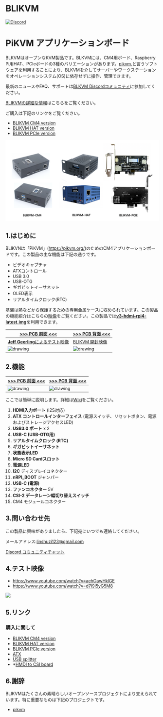 # BLIKVM
[![Discord](https://img.shields.io/discord/943534043515977768?color=0&label=chat&logo=discord)](https://discord.gg/9Y374gUF6C) 
# PiKVM アプリケーションボード

BLKVMはオープンなKVM製品です。BLKVMには、CM4用ボード、Raspberry Pi用HAT、PCIeボードの3種のバリエーションがあります。<a href="https://github.com/pikvm/pikvm" target="_blank">pikvm.</a>と言うソフトウェアを利用することにより、BLKVMを介してサーバーやワークステーションをオペレーションシステム(OS)に依存せずに操作、管理できます。

最新のニュースやFAQ、サポートは<a href="https://discord.gg/9Y374gUF6C" target="_blank">BLKVM Discordコミュニティ</a>に参加してください。

<a href="https://www.blicube.com/BLIKVM/" target="_blank">BLIKVMの詳細な情報</a>はこちらをご覧ください。

ご購入は下記のリンクをご覧ください。
* <a href="https://www.aliexpress.com/item/1005003262886521.html?spm=a2g0o.store_pc_allProduct.8148356.5.39cd62bejpZaWF" target="_blank">BLIKVM CM4 version</a>  
* <a href="https://www.aliexpress.com/item/3256804191615648.html?spm=a2g0o.productlist.0.0.42682b63qHmo0g&algo_pvid=eaa3e7fc-42f3-44f0-8c22-84e0e647767d&algo_exp_id=eaa3e7fc-42f3-44f0-8c22-84e0e647767d-1&pdp_ext_f=%7B%22sku_id%22%3A%2212000028971386127%22%7D&pdp_npi=2%40dis%21USD%21%2198.9%21%21%21%21%21%400b0a119a16564597101234153ecbb8%2112000028971386127%21sea" target="_blank">BLIKVM HAT version</a>   
* <a href="https://de.aliexpress.com/item/3256804386522898.html?spm=a2g0o.productlist.0.0.649a6b5eN5yGDd&algo_pvid=9ad976a1-7d41-46bd-98f0-08232a82f779&algo_exp_id=9ad976a1-7d41-46bd-98f0-08232a82f779-10&pdp_ext_f=%7B%22sku_id%22%3A%2212000029675352722%22%7D&pdp_npi=2%40dis%21USD%21%21117.07%21%21%21%21%21%400b0a050116592735655394348eaab9%2112000029675352722%21sea" target="_blank">BLIKVM PCIe version</a> 

![Image title](/images/version_all.png)

## 1.はじめに

BLIKVNは「PiKVM」(https://pikvm.org/)のためのCM4アプリケーションボードです。この製品の主な機能は下記の通りです。
* ビデオキャプチャ
* ATXコントロール
* USB 3.0
* USB-OTG
* ギガビットイーサネット
* OLED表示
* リアルタイムクロック(RTC)

基盤は熱などから保護するための専用金属ケースに収められています。この製品の機能紹介はこちらの[映像](https://www.youtube.com/watch?v=d7I9l5yG5M8)をご覧ください。この製品では[**v3-hdmi-rpi4-latest.img**](https://files.pikvm.org/images/v3-hdmi-rpi4-latest.img.xz)を利用できます。


| **[>>> PCB 前面 <<<](#diy-getting-started)** | **[>>> PCB 背面 <<<](#pikvm-v3-hat)** |
| --------------------------------------------- | ------------------------------------------ |
| [**Jeff Geerling**によるテスト映像](https://www.youtube.com/watch?v=3OPd7svT3bE&t=856s) | [BLIKVM 開封映像](https://www.youtube.com/watch?v=aehOawHklGE&t=37s) |
| <img src="/images/docs_image/1-1.png" alt="drawing"/> | <img src="/images/docs_image/1-2.png" alt="drawing"/> |

## 2.機能

| **[>>> PCB 前面 <<<](#diy-getting-started)** | **[>>> PCB 背面 <<<](#pikvm-v3-hat)** |
| --------------------------------------------- | ------------------------------------------ |
| <img src="/images/docs_image/2-1.png" alt="drawing"/> | <img src="/images/docs_image/2-2.png" alt="drawing"/> |

ここでは簡単に説明します。詳細は<a href="https://github.com/ThomasVon2021/pikvm-CM4-Board/wiki#features" target="_blank">Wiki</a>をご覧ください。
1. **HDMI入力ポート** (I2S対応)
2. **ATX コントロールインターフェイス** (電源スイッチ、リセットボタン、電源およびストレージアクセスLED)
3. **USB3.0 ポート**  x 2
4. **USB-C (USB-OTG用)**
5. **リアルタイムクロック (RTC)**
6. **ギガビットイーサネット**
7. **状態表示LED**
8. **Micro SD Cardスロット**
9. **電源LED**
10. **I2C** ディスプレイコネクター
11. **nRPI_BOOT** ジャンパー
12. **USB-C (電源)** 
13. **ファンコネクター** 5V
14. **CSI-2 データレーン幅切り替えスイッチ**
15. CM4 モジュールコネクター

## 3.問い合わせ先

この製品に興味がありましたら、下記宛にいつでも連絡してください。

メールアドレス:linshuzi123@gmail.com

<a href="https://discord.gg/9Y374gUF6C" target="_blank">Discord コミュニティチャット</a> 

## 4.テスト映像

* https://www.youtube.com/watch?v=aehOawHklGE
* https://www.youtube.com/watch?v=d7I9l5yG5M8

![](/images/test_img/figure1.png)


## 5.リンク

### 購入に関して
* <a href="https://www.aliexpress.com/item/1005003262886521.html?spm=a2g0o.store_pc_allProduct.8148356.5.39cd62bejpZaWF" target="_blank">BLIKVM CM4 version</a>  
* <a href="https://www.aliexpress.com/item/3256804191615648.html?spm=a2g0o.productlist.0.0.42682b63qHmo0g&algo_pvid=eaa3e7fc-42f3-44f0-8c22-84e0e647767d&algo_exp_id=eaa3e7fc-42f3-44f0-8c22-84e0e647767d-1&pdp_ext_f=%7B%22sku_id%22%3A%2212000028971386127%22%7D&pdp_npi=2%40dis%21USD%21%2198.9%21%21%21%21%21%400b0a119a16564597101234153ecbb8%2112000028971386127%21sea" target="_blank">BLIKVM HAT version</a>   
* <a href="https://de.aliexpress.com/item/3256804386522898.html?spm=a2g0o.productlist.0.0.649a6b5eN5yGDd&algo_pvid=9ad976a1-7d41-46bd-98f0-08232a82f779&algo_exp_id=9ad976a1-7d41-46bd-98f0-08232a82f779-10&pdp_ext_f=%7B%22sku_id%22%3A%2212000029675352722%22%7D&pdp_npi=2%40dis%21USD%21%21117.07%21%21%21%21%21%400b0a050116592735655394348eaab9%2112000029675352722%21sea" target="_blank">BLIKVM PCIe version</a>   
* <a href="https://www.aliexpress.com/item/1005003761450893.html?spm=a2g0o.productlist.0.0.32da2b63A98QAp&algo_pvid=17cd48f6-7616-4128-9bb4-9246eb25bf1f&algo_exp_id=17cd48f6-7616-4128-9bb4-9246eb25bf1f-3&pdp_ext_f=%7B%22sku_id%22%3A%2212000027078368713%22%7D&pdp_pi=-1%3B29.03%3B-1%3B3.82%40salePrice%3BUSD%3Bsearch-mainSearch"   target="_blank">ATX</a>  
* <a href="https://www.aliexpress.com/item/1005003793429781.html?spm=a2g0o.productlist.0.0.32da2b63A98QAp&algo_pvid=17cd48f6-7616-4128-9bb4-9246eb25bf1f&algo_exp_id=17cd48f6-7616-4128-9bb4-9246eb25bf1f-2&pdp_ext_f=%7B%22sku_id%22%3A%2212000027184842775%22%7D&pdp_pi=-1%3B5.01%3B-1%3B3.82%40salePrice%3BUSD%3Bsearch-mainSearch" target="_blank">USB splitter</a>  
* *<a href="https://www.aliexpress.com/item/1005002861310912.html?spm=5261.ProductManageOnline.0.0.419d4edf1s8xR0" target="_blank">HMDI to CSI board</a>

## 6.謝辞

BLIKVMはたくさんの素晴らしいオープンソースプロジェクトにより支えられています。特に重要なものは下記のプロジェクトです。
* <a href="https://github.com/pikvm/pikvm" target="_blank">pikvm</a>
